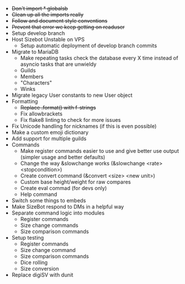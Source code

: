 * ~~Don't import * globalsb~~
* ~~Clean up all the imports really~~
* ~~Follow and document style conventions~~
* ~~Prevent that error we keep getting on readuser~~
* Setup develop branch
* Host Sizebot Unstable on VPS
    * Setup automatic deployment of develop branch commits
* Migrate to MariaDB
    * Make repeating tasks check the database every X time instead of asyncio tasks that are unwieldy
    * Guilds
    * Members
    * "Characters"
    * Winks
* Migrate legacy User constants to new User object
* Formatting
    * ~~Replace .format() with f-strings~~
    * Fix allowbrackets
    * Fix flake8 linting to check for more issues
* Fix Unicode handling for nicknames (if this is even possible)
* Make a custom emoji dictionary
* Add support for multiple guilds
* Commands
    * Make register commands easier to use and give better use output (simpler usage and better defaults)
    * Change the way &slowchange works (&slowchange \<rate\> \<stopcondition\>)
    * Create convert command (&convert \<size\> \<new unit\>)
    * Custom base height/weight for raw compares
    * Create eval commad (for devs only)
    * Help command
* Switch some things to embeds
* Make SizeBot respond to DMs in a helpful way
* Separate command logic into modules
    * Register commands
    * Size change commands
    * Size comparison commands
* Setup testing
    * Register commands
    * Size change command
    * Size comparison commands
    * Dice rolling
    * Size conversion
* Replace digiSV with dunit

